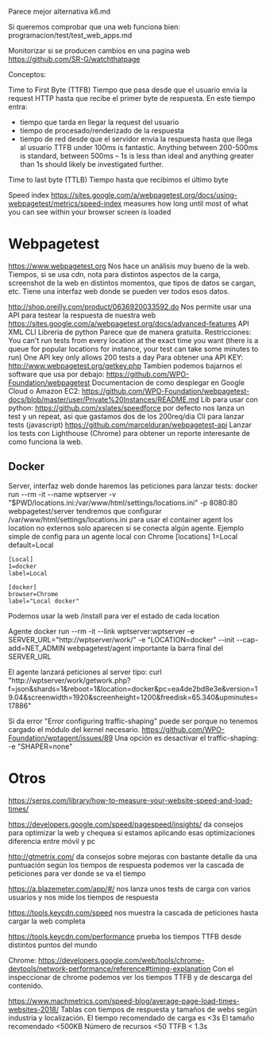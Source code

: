 Parece mejor alternativa k6.md

Si queremos comprobar que una web funciona bien: programacion/test/test_web_apps.md

Monitorizar si se producen cambios en una pagina web
https://github.com/SR-G/watchthatpage


Conceptos:

Time to First Byte (TTFB)
Tiempo que pasa desde que el usuario envia la request HTTP hasta que recibe el primer byte de respuesta.
En este tiempo entra:
 - tiempo que tarda en llegar la request del usuario
 - tiempo de procesado/renderizado de la respuesta
 - tiempo de red desde que el servidor envia la respuesta hasta que llega al usuario
TTFB under 100ms is fantastic. Anything between 200-500ms is standard, between 500ms – 1s is less than ideal and anything greater than 1s should likely be investigated further.

Time to last byte (TTLB)
Tiempo hasta que recibimos el último byte

Speed index
https://sites.google.com/a/webpagetest.org/docs/using-webpagetest/metrics/speed-index
measures how long until most of what you can see within your browser screen is loaded

# Webpagetest
https://www.webpagetest.org
Nos hace un análisis muy bueno de la web.
Tiempos, si se usa cdn, nota para distintos aspectos de la carga, screenshot de la web en distintos momentos, que tipos de datos se cargan, etc.
Tiene una interfaz web donde se pueden ver todos esos datos.

http://shop.oreilly.com/product/0636920033592.do
Nos permite usar una API para testear la respuesta de nuestra web
  https://sites.google.com/a/webpagetest.org/docs/advanced-features
  API XML
  CLI
  Libreria de python
Parece que de manera gratuita. Restricciones:
  You can't run tests from every location at the exact time you want (there is a queue for popular locations for instance, your test can take some minutes to run)
  One API key only allows 200 tests a day
Para obtener una API KEY: http://www.webpagetest.org/getkey.php
Tambien podemos bajarnos el software que usa por debajo: https://github.com/WPO-Foundation/webpagetest
Documentacion de como desplegar en Google Cloud o Amazon EC2: https://github.com/WPO-Foundation/webpagetest-docs/blob/master/user/Private%20Instances/README.md
Lib para usar con python: https://github.com/xslates/speedforce
  por defecto nos lanza un test y un repeat, asi que gastamos dos de los 200req/dia
Cli para lanzar tests  (javascript) https://github.com/marcelduran/webpagetest-api
Lanzar los tests con Lighthouse (Chrome) para obtener un reporte interesante de como funciona la web.


## Docker
Server, interfaz web donde haremos las peticiones para lanzar tests:
docker run --rm -it --name wptserver -v "$PWD/locations.ini:/var/www/html/settings/locations.ini" -p 8080:80 webpagetest/server
  tendremos que configurar /var/www/html/settings/locations.ini para usar el container agent
  los location no externos solo aparecen si se conecta algún agente.
  Ejemplo simple de config para un agente local con Chrome
    [locations]
    1=Local
    default=Local

    [Local]
    1=docker
    label=Local

    [docker]
    browser=Chrome
    label="Local docker"

  Podemos usar la web /install para ver el estado de cada location


Agente
docker run --rm -it --link wptserver:wptserver -e SERVER_URL="http://wptserver/work/" -e "LOCATION=docker" --init --cap-add=NET_ADMIN webpagetest/agent
  importante la barra final del SERVER_URL

El agente lanzará peticiones al server tipo:
curl "http://wptserver/work/getwork.php?f=json&shards=1&reboot=1&location=docker&pc=ea4de2bd8e3e&version=19.04&screenwidth=1920&screenheight=1200&freedisk=65.340&upminutes=17886"

Si da error "Error configuring traffic-shaping" puede ser porque no tenemos cargado el módulo del kernel necesario.
https://github.com/WPO-Foundation/wptagent/issues/89
Una opción es desactivar el traffic-shaping:
-e "SHAPER=none"



# Otros
https://serps.com/library/how-to-measure-your-website-speed-and-load-times/

https://developers.google.com/speed/pagespeed/insights/
  da consejos para optimizar la web y chequea si estamos aplicando esas optimizaciones
  diferencia entre móvil y pc

http://gtmetrix.com/
  da consejos sobre mejoras con bastante detalle
  da una puntuación según los tiempos de respuesta
  podemos ver la cascada de peticiones para ver donde se va el tiempo

https://a.blazemeter.com/app/#/
  nos lanza unos tests de carga con varios usuarios y nos mide los tiempos de respuesta

https://tools.keycdn.com/speed
  nos muestra la cascada de peticiones hasta cargar la web completa

https://tools.keycdn.com/performance
  prueba los tiempos TTFB desde distintos puntos del mundo


Chrome: https://developers.google.com/web/tools/chrome-devtools/network-performance/reference#timing-explanation
Con el inspeccionar de chrome podemos ver los tiempos TTFB y de descarga del contenido.


https://www.machmetrics.com/speed-blog/average-page-load-times-websites-2018/
Tablas con tiempos de respuesta y tamaños de webs según industria y localización.
El tiempo recomendado de carga es <3s
El tamaño recomendado <500KB
Número de recursos <50
TTFB < 1.3s
